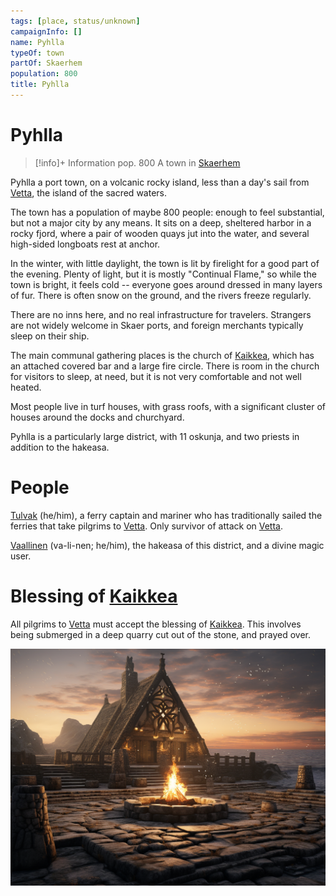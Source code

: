 ```yaml
---
tags: [place, status/unknown]
campaignInfo: []
name: Pyhlla
typeOf: town
partOf: Skaerhem
population: 800
title: Pyhlla
---
```


# Pyhlla
>[!info]+ Information
> pop. 800
> A town in [Skaerhem](<./skaerhem.md>)

Pyhlla a port town, on a volcanic rocky island, less than a day's sail from [Vetta](<./vetta.md>), the island of the sacred waters. 

The town has a population of maybe 800 people: enough to feel substantial, but not a major city by any means. It sits on a deep, sheltered harbor in a rocky fjord, where a pair of wooden quays jut into the water, and several high-sided longboats rest at anchor. 

In the winter, with little daylight, the town is lit by firelight for a good part of the evening. Plenty of light, but it is mostly "Continual Flame," so while the town is bright, it feels cold -- everyone goes around dressed in many layers of fur. There is often snow on the ground, and the rivers freeze regularly. 

There are no inns here, and no real infrastructure for travelers. Strangers are not widely welcome in Skaer ports, and foreign merchants typically sleep on their ship.

The main communal gathering places is the church of [Kaikkea](<../../../cosmology/gods/incorporeal-gods/kaikkea.md>), which has an attached covered bar and a large fire circle. There is room in the church for visitors to sleep, at need, but it is not very comfortable and not well heated. 

Most people live in turf houses, with grass roofs, with a significant cluster of houses around the docks and churchyard.

Pyhlla is a particularly large district, with 11 oskunja, and two priests in addition to the hakeasa. 
# People

[Tulvak](<../../../people/skaer/tulvak.md>) (he/him), a ferry captain and mariner who has traditionally sailed the ferries that take pilgrims to [Vetta](<./vetta.md>). Only survivor of attack on [Vetta](<./vetta.md>).

[Vaallinen](<../../../people/skaer/vaallinen.md>) (va-li-nen; he/him), the hakeasa of this district, and a divine magic user.



# Blessing of [Kaikkea](<../../../cosmology/gods/incorporeal-gods/kaikkea.md>)

All pilgrims to [Vetta](<./vetta.md>) must accept the blessing of [Kaikkea](<../../../cosmology/gods/incorporeal-gods/kaikkea.md>). This involves being submerged in a deep quarry cut out of the stone, and prayed over. 



![Pyhlla Village Church](../../../assets/pyhlla-village-church.png)